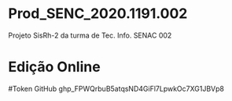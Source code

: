 # Prod_SENC_2020.1191.002
Projeto SisRh-2 da turma de Tec. Info. SENAC 002
# Edição Online
#Token GitHub
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

